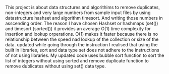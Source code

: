 This project is about data structures and algorithims to remove duplicates, non-integers and very large numbers from sample input files by using datastructure hashset and algorithm timesort. And writing those numbers in asscending order. The reason I have chosen Hashset or hashmaps (set()) and timesort (sorted()) it provides an average O(1) time complexity for insertion and lookup orperations. O(1) makes it faster because there is no relationship between the speed nad lookup of the collection or size of the data. 
updated while going through the instruction I realised that using the built in libraries, sort and data type set does not adhere to the instructions of not using libraries. My updated code uses bubble sort function to sort the list of integers without using sorted and remove duplicate function to remove dublicates without using set() data type.